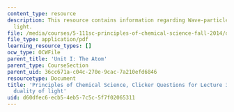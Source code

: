 ```yaml
---
content_type: resource
description: This resource contains information regarding Wave-particle duality of
  light.
file: /media/courses/5-111sc-principles-of-chemical-science-fall-2014/d60dfec6ecb54eb57c5c5f7f02065311_MIT5_111F14_Lec3Clkr.pdf
file_type: application/pdf
learning_resource_types: []
ocw_type: OCWFile
parent_title: 'Unit I: The Atom'
parent_type: CourseSection
parent_uid: 36cc671a-c04c-270e-9cac-7a210efd6846
resourcetype: Document
title: 'Principles of Chemical Science, Clicker Questions for Lecture 3: Wave-particle
  duality of light'
uid: d60dfec6-ecb5-4eb5-7c5c-5f7f02065311
---
```

